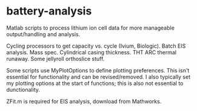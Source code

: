 # battery-analysis
Matlab scripts to process lithium ion cell data for more manageable output/handling and analysis.

Cycling processors to get capacity vs. cycle (Ivium, Biologic).
Batch EIS analysis.
Mass spec.
Cylindrical casing thickness.
THT ARC thermal runaway.
Some jellyroll orthoslice stuff.

Some scripts use MyPlotOptions to define plotting preferences. This isn't essential for functionality and can be revised/removed. I also typically set my plotting options at the start of functions; this is also not essential to dunctionality.

ZFit.m is required for EIS analysis, download from Mathworks.

